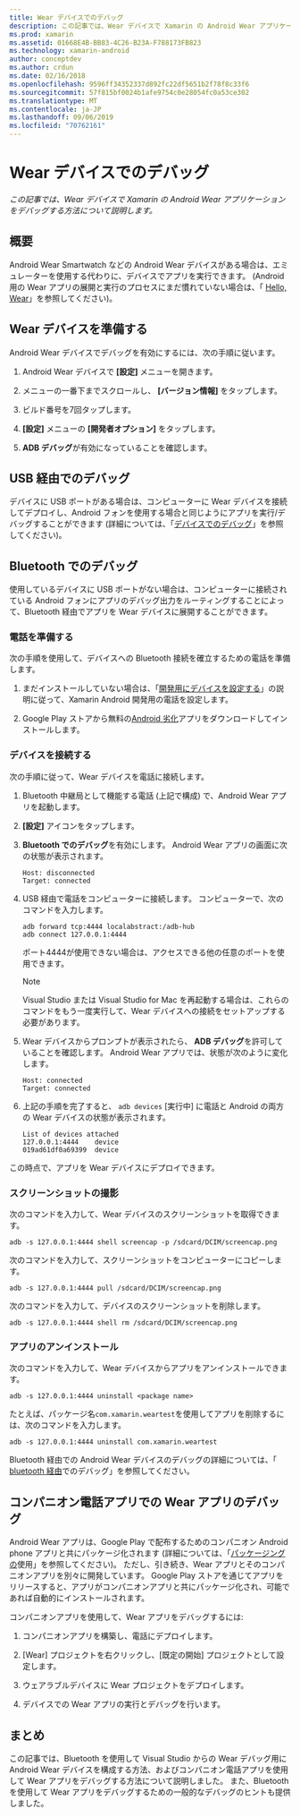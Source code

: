```yaml
---
title: Wear デバイスでのデバッグ
description: この記事では、Wear デバイスで Xamarin の Android Wear アプリケーションをデバッグする方法について説明します。
ms.prod: xamarin
ms.assetid: 01668E4B-BB83-4C26-B23A-F788173FB823
ms.technology: xamarin-android
author: conceptdev
ms.author: crdun
ms.date: 02/16/2018
ms.openlocfilehash: 9596ff34352337d892fc22df5651b2f78f8c33f6
ms.sourcegitcommit: 57f815bf0024b1afe9754c0e28054fc0a53ce302
ms.translationtype: MT
ms.contentlocale: ja-JP
ms.lasthandoff: 09/06/2019
ms.locfileid: "70762161"
---
```

# <a name="debug-on-a-wear-device"></a>Wear デバイスでのデバッグ

_この記事では、Wear デバイスで Xamarin の Android Wear アプリケーションをデバッグする方法について説明します。_

## <a name="overview"></a>概要

Android Wear Smartwatch などの Android Wear デバイスがある場合は、エミュレーターを使用する代わりに、デバイスでアプリを実行できます。 (Android 用の Wear アプリの展開と実行のプロセスにまだ慣れていない場合は、「 [Hello, Wear](~/android/wear/get-started/hello-wear.md)」を参照してください)。

## <a name="prepare-the-wear-device"></a>Wear デバイスを準備する

Android Wear デバイスでデバッグを有効にするには、次の手順に従います。

1. Android Wear デバイスで **[設定]** メニューを開きます。

2. メニューの一番下までスクロールし、 **[バージョン情報]** をタップします。

3. ビルド番号を7回タップします。

4. **[設定]** メニューの **[開発者オプション]** をタップします。

5. **ADB デバッグ**が有効になっていることを確認します。

## <a name="debugging-over-usb"></a>USB 経由でのデバッグ

デバイスに USB ポートがある場合は、コンピューターに Wear デバイスを接続してデプロイし、Android フォンを使用する場合と同じようにアプリを実行/デバッグすることができます (詳細については、「[デバイスでのデバッグ](~/android/deploy-test/debugging/debug-on-device.md)」を参照してください)。

## <a name="debugging-over-bluetooth"></a>Bluetooth でのデバッグ

使用しているデバイスに USB ポートがない場合は、コンピューターに接続されている Android フォンにアプリのデバッグ出力をルーティングすることによって、Bluetooth 経由でアプリを Wear デバイスに展開することができます。 

### <a name="prepare-your-phone"></a>電話を準備する

次の手順を使用して、デバイスへの Bluetooth 接続を確立するための電話を準備します。 

1. まだインストールしていない場合は、「[開発用にデバイスを設定する](~/android/get-started/installation/set-up-device-for-development.md)」の説明に従って、Xamarin Android 開発用の電話を設定します。

2. Google Play ストアから無料の[Android 劣化](https://play.google.com/store/apps/details?id=com.google.android.wearable.app)アプリをダウンロードしてインストールします。

### <a name="connect-the-device"></a>デバイスを接続する

次の手順に従って、Wear デバイスを電話に接続します。

1. Bluetooth 中継局として機能する電話 (上記で構成) で、Android Wear アプリを起動します。 

2. **[設定]** アイコンをタップします。

3. **Bluetooth でのデバッグ**を有効にします。 Android Wear アプリの画面に次の状態が表示されます。

    ```
    Host: disconnected
    Target: connected
    ```

4. USB 経由で電話をコンピューターに接続します。 コンピューターで、次のコマンドを入力します。

    ```shell
    adb forward tcp:4444 localabstract:/adb-hub
    adb connect 127.0.0.1:4444
    ```

    ポート4444が使用できない場合は、アクセスできる他の任意のポートを使用できます。 

    > [!NOTE]
    > Visual Studio または Visual Studio for Mac を再起動する場合は、これらのコマンドをもう一度実行して、Wear デバイスへの接続をセットアップする必要があります。

5. Wear デバイスからプロンプトが表示されたら、 **ADB デバッグ**を許可していることを確認します。 Android Wear アプリでは、状態が次のように変化します。

    ```
    Host: connected
    Target: connected
    ```

6. 上記の手順を完了すると、 `adb devices` [実行中] に電話と Android の両方の Wear デバイスの状態が表示されます。

    ```
    List of devices attached
    127.0.0.1:4444    device
    019ad61df0a69399  device
    ```

この時点で、アプリを Wear デバイスにデプロイできます。

<a name="screenshots" />

### <a name="taking-screenshots"></a>スクリーンショットの撮影

次のコマンドを入力して、Wear デバイスのスクリーンショットを取得できます。 

```shell
adb -s 127.0.0.1:4444 shell screencap -p /sdcard/DCIM/screencap.png
```

次のコマンドを入力して、スクリーンショットをコンピューターにコピーします。

```shell
adb -s 127.0.0.1:4444 pull /sdcard/DCIM/screencap.png
```

次のコマンドを入力して、デバイスのスクリーンショットを削除します。

```shell
adb -s 127.0.0.1:4444 shell rm /sdcard/DCIM/screencap.png
```

### <a name="uninstalling-an-app"></a>アプリのアンインストール

次のコマンドを入力して、Wear デバイスからアプリをアンインストールできます。

```shell
adb -s 127.0.0.1:4444 uninstall <package name>
```

たとえば、パッケージ名`com.xamarin.weartest`を使用してアプリを削除するには、次のコマンドを入力します。

```shell
adb -s 127.0.0.1:4444 uninstall com.xamarin.weartest
```

Bluetooth 経由での Android Wear デバイスのデバッグの詳細については、「 [bluetooth 経由](https://developer.android.com/training/wearables/apps/bt-debugging.html)でのデバッグ」を参照してください。

## <a name="debugging-a-wear-app-with-a-companion-phone-app"></a>コンパニオン電話アプリでの Wear アプリのデバッグ

Android Wear アプリは、Google Play で配布するためのコンパニオン Android phone アプリと共にパッケージ化されます (詳細については、「[パッケージングの](~/android/wear/deploy-test/packaging.md)使用」を参照してください)。 ただし、引き続き、Wear アプリとそのコンパニオンアプリを別々に開発しています。 Google Play ストアを通じてアプリをリリースすると、アプリがコンパニオンアプリと共にパッケージ化され、可能であれば自動的にインストールされます。

コンパニオンアプリを使用して、Wear アプリをデバッグするには: 

1. コンパニオンアプリを構築し、電話にデプロイします。

2. [Wear] プロジェクトを右クリックし、[既定の開始] プロジェクトとして設定します。

3. ウェアラブルデバイスに Wear プロジェクトをデプロイします。

4. デバイスでの Wear アプリの実行とデバッグを行います。

## <a name="summary"></a>まとめ

この記事では、Bluetooth を使用して Visual Studio からの Wear デバッグ用に Android Wear デバイスを構成する方法、およびコンパニオン電話アプリを使用して Wear アプリをデバッグする方法について説明しました。 また、Bluetooth を使用して Wear アプリをデバッグするための一般的なデバッグのヒントも提供しました。
